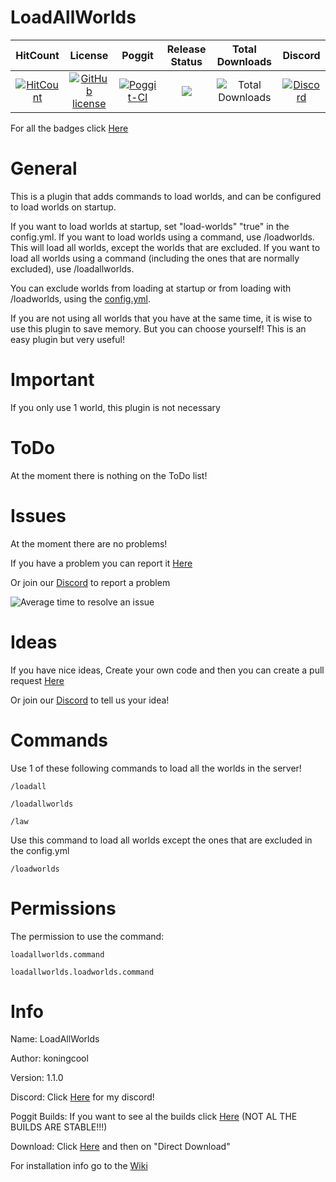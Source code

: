    # LoadAllWorlds

| HitCount | License | Poggit | Release Status | Total Downloads | Discord | 
|:--:|:--:|:--:|:--:|:--:|:--:|
|[![HitCount](http://hits.dwyl.io/koningcool/LoadAllWorlds.svg)](http://hits.dwyl.io/koningcool/LoadAllWorlds)|[![GitHub license](https://img.shields.io/github/license/koningcool/LoadAllWorlds.svg)](https://github.com/koningcool/LoadAllWorlds/blob/master/LICENSE)|[![Poggit-CI](https://poggit.pmmp.io/ci.shield/koningcool/LoadAllWorlds/LoadallWorlds)](https://poggit.pmmp.io/ci/koningcool/LoadAllWorlds/LoadAllWorlds)|[![](https://poggit.pmmp.io/shield.state/LoadAllWorlds)](https://poggit.pmmp.io/p/LoadAllWorlds)| ![Total Downloads](https://poggit.pmmp.io/shield.dl.total/LoadAllWorlds)| [![Discord](https://img.shields.io/discord/714455937691287602.svg?style=flat-square&label=discord&colorB=7289da)](https://discord.gg/JT3jpCz)

For all the badges click [Here](https://github.com/koningcool/LoadAllWorlds/blob/master/shields-badges.md)


# General
This is a plugin that adds commands to load worlds, and can be configured to load worlds on startup.

If you want to load worlds at startup, set "load-worlds" "true" in the config.yml.
If you want to load worlds using a command, use /loadworlds. This will load all worlds, except the worlds that are excluded.
If you want to load all worlds using a command (including the ones that are normally excluded), use /loadallworlds.

You can exclude worlds from loading at startup or from loading with /loadworlds, using the [config.yml](https://github.com/koningcool/LoadAllWorlds/blob/master/resources/config.yml).

If you are not using all worlds that you have at the same time, it is wise to use this plugin to save memory.
But you can choose yourself!
This is an easy plugin but very useful!


# Important

If you only use 1 world, this plugin is not necessary

# ToDo

At the moment there is nothing on the ToDo list!

 
 # Issues

 At the moment there are no problems!

 If you have a problem you can report it [Here](https://github.com/koningcool/LoadAllWorlds/issues/new)
 
 Or join our [Discord](https://discord.gg/JT3jpCz) to report a problem
 
![Average time to resolve an issue](https://isitmaintained.com/badge/resolution/koningcool/LoadAllWorlds.svg)

# Ideas

If you have nice ideas, Create your own code and then you can create a pull request [Here](https://github.com/koningcool/LoadAllWorlds/pulls)

Or join our [Discord](https://discord.gg/JT3jpCz) to tell us your idea!

# Commands

 Use 1 of these following commands to load all the worlds in the server!

 `/loadall`
 
 `/loadallworlds`
 
 `/law`

 Use this command to load all worlds except the ones that are excluded in the config.yml

`/loadworlds`

# Permissions

 The permission to use the command:

 `loadallworlds.command`
 
 `loadallworlds.loadworlds.command`
 
# Info
 Name: LoadAllWorlds
 
 Author: koningcool

 Version: 1.1.0
 
 Discord: Click [Here](https://discord.gg/JT3jpCz) for my discord!

 Poggit Builds: If you want to see al the builds click [Here](https://poggit.pmmp.io/ci/koningcool/LoadAllWorlds/loadallworlds) (NOT AL THE BUILDS ARE STABLE!!!)
 
 Download: Click [Here](https://poggit.pmmp.io/p/LoadAllWorlds/) and then on "Direct Download"
 
 For installation info go to the [Wiki](https://github.com/koningcool/loadallworlds/wiki)
 
 
